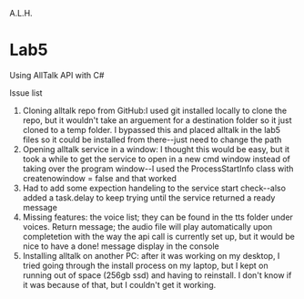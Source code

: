 A.L.H.
# Lab5

Using AllTalk API with C#

Issue list
1. Cloning alltalk repo from GitHub:I used git installed locally to clone the repo, but it wouldn't take an arguement for a destination folder so it just cloned to a temp folder. I bypassed this and placed alltalk in the lab5 files so it could be installed from there--just need to change the path
2. Opening alltalk service in a window: I thought this would be easy, but it took a while to get the service to open in a new cmd window instead of taking over the program window--I used the ProcessStartInfo class with createnowindow = false and that worked
3. Had to add some expection handeling to the service start check--also added a task.delay to keep trying until the service returned a ready message
4. Missing features: the voice list; they can be found in the tts folder under voices. Return message; the audio file will play automatically upon completetion with the way the api call is currently set up, but it would be nice to have a done! message display in the console
5. Installing alltalk on another PC: after it was working on my desktop, I tried going through the install process on my laptop, but I kept on running out of space (256gb ssd) and having to reinstall. I don't know if it was because of that, but I couldn't get it working. 
